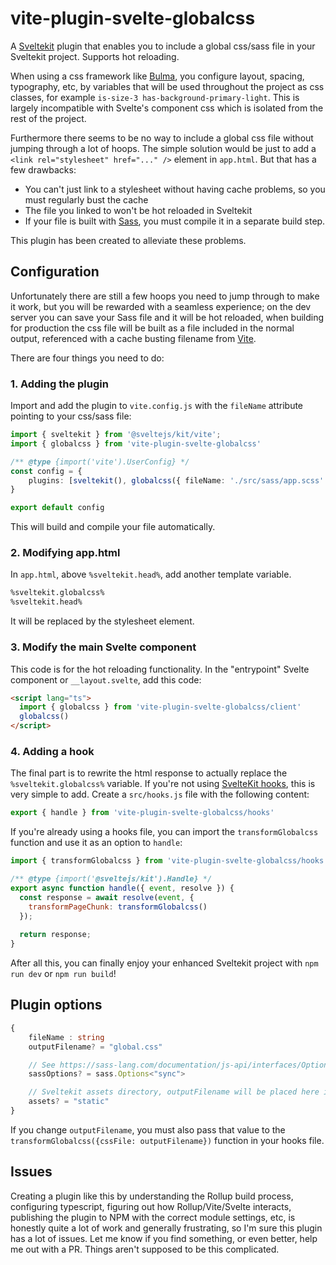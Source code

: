# vite-plugin-svelte-globalcss

A [Sveltekit](https://kit.svelte.dev/) plugin that enables you to include a global css/sass file in your Sveltekit project. Supports hot reloading.

When using a css framework like [Bulma](https://bulma.io/), you configure layout, spacing, typography, etc, by  variables that will be used throughout the project as css classes, for example `is-size-3 has-background-primary-light`. This is largely incompatible with Svelte's component css which is isolated from the rest of the project. 

Furthermore there seems to be no way to include a global css file without jumping through a lot of hoops. The simple solution would be just to add a `<link rel="stylesheet" href="..." />` element in `app.html`. But that has a few drawbacks:

- You can't just link to a stylesheet without having cache problems, so you must regularly bust the cache
- The file you linked to won't be hot reloaded in Sveltekit
- If your file is built with [Sass](https://sass-lang.com/), you must compile it in a separate build step.

This plugin has been created to alleviate these problems.

## Configuration

Unfortunately there are still a few hoops you need to jump through to make it work, but you will be rewarded with a seamless experience; on the dev server you can save your Sass file and it will be hot reloaded, when building for production the css file will be built as a file included in the normal output, referenced with a cache busting filename from [Vite](https://vitejs.dev/). 

There are four things you need to do:

### 1. Adding the plugin

Import and add the plugin to `vite.config.js` with the `fileName` attribute pointing to your css/sass file:

```typescript
import { sveltekit } from '@sveltejs/kit/vite';
import { globalcss } from 'vite-plugin-svelte-globalcss'

/** @type {import('vite').UserConfig} */
const config = {
	plugins: [sveltekit(), globalcss({ fileName: './src/sass/app.scss' })]
}

export default config
```

This will build and compile your file automatically.

### 2. Modifying app.html

In `app.html`, above `%sveltekit.head%`, add another template variable.

```html
%sveltekit.globalcss%
%sveltekit.head%
```

It will be replaced by the stylesheet element.

### 3. Modify the main Svelte component

This code is for the hot reloading functionality. In the "entrypoint" Svelte component or `__layout.svelte`, add this code:

```html
<script lang="ts">
  import { globalcss } from 'vite-plugin-svelte-globalcss/client'
  globalcss()
</script>
```

### 4. Adding a hook

The final part is to rewrite the html response to actually replace the `%sveltekit.globalcss%` variable. If you're not using [SvelteKit hooks](https://kit.svelte.dev/docs/hooks), this is very simple to add. Create a `src/hooks.js` file with the following content:

```javascript
export { handle } from 'vite-plugin-svelte-globalcss/hooks'
```

If you're already using a hooks file, you can import the `transformGlobalcss` function and use it as an option to `handle`:

```javascript
import { transformGlobalcss } from 'vite-plugin-svelte-globalcss/hooks'

/** @type {import('@sveltejs/kit').Handle} */
export async function handle({ event, resolve }) {
  const response = await resolve(event, {
    transformPageChunk: transformGlobalcss()
  });
 
  return response;
}
```

After all this, you can finally enjoy your enhanced Sveltekit project with `npm run dev` or `npm run build`!

## Plugin options

```typescript
{
    fileName : string
    outputFilename? = "global.css"

    // See https://sass-lang.com/documentation/js-api/interfaces/Options
    sassOptions? = sass.Options<"sync">

    // Sveltekit assets directory, outputFilename will be placed here in dev mode.
    assets? = "static"
}
```

If you change `outputFilename`, you must also pass that value to the `transformGlobalcss({cssFile: outputFilename})` function in your hooks file.

## Issues

Creating a plugin like this by understanding the Rollup build process, configuring typescript, figuring out how Rollup/Vite/Svelte interacts, publishing the plugin to NPM with the correct module settings, etc, is honestly quite a lot of work and generally frustrating, so I'm sure this plugin has a lot of issues. Let me know if you find something, or even better, help me out with a PR. Things aren't supposed to be this complicated.
